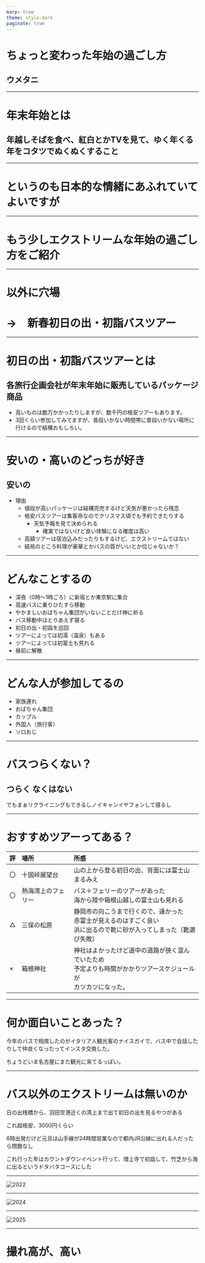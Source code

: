 ```yaml
---
marp: true
theme: style-dark
paginate: true
---
```


<!-- テーマファイルが同じディレクトリにある場合 -->
<style>
@import url('./style-dark.css');
</style>

# ちょっと変わった年始の過ごし方

## ウメタニ

---

# 年末年始とは

## 年越しそばを食べ、紅白とかTVを見て、ゆく年くる年をコタツでぬくぬくすること

---

# というのも日本的な情緒にあふれていてよいですが

---

# もう少しエクストリームな年始の過ごし方をご紹介

---

# 以外に穴場

# →　新春初日の出・初詣バスツアー

---

# 初日の出・初詣バスツアーとは

## 各旅行企画会社が年末年始に販売しているパッケージ商品

- 高いものは数万かかったりしますが、数千円の格安ツアーもあります。
- 3回くらい参加してみてますが、普段いかない時間帯に普段いかない場所に行けるので結構おもしろい。

---

# 安いの・高いのどっちが好き

## 安いの

- 理由
  - 値段が高いパッケージは結構完売するけど天気が悪かったら残念
  - 格安パスツアーは集客命なのでクリスマス頃でも予約できたりする
    - 天気予報を見て決められる
      - 確実ではないけど良い体験になる確度は高い
  - 高額ツアーは宿泊込みだったりもするけど、エクストリームではない
  - 結局のところ料理が豪華とかバスの質がいいとか位じゃないか？

---

# どんなことするの

- 深夜（0時～1時ごろ）に新宿とか東京駅に集合
- 高速バスに乗りひたすら移動
- やかましいおばちゃん集団がいないことだけ神に祈る
- バス移動中はとりあえず寝る
- 初日の出・初詣を巡回
- ツアーによっては初湯（温泉）もある
- ツアーによっては初富士も見れる
- 昼前に解散

---

# どんな人が参加してるの

- 家族連れ
- おばちゃん集団
- カップル
- 外国人（旅行客）
- ソロおじ

---

# バスつらくない？

## つらく なくはない

でもまぁリクライニングもできるしノイキャンイヤフォンして寝るし

---

# おすすめツアーってある？

| 評 | 場所 | 所感 |
|:--|:--|:--|
| 〇 | 十国峠展望台 | 山の上から登る初日の出、背面には富士山まるみえ |
| 〇 | 熱海湾上のフェリー | バス＋フェリーのツアーがあった<br/>海から陸や箱根山越しの富士山も見れる |
| △ | 三保の松原 | 静岡市の向こうまで行くので、遠かった<br/>赤富士が見えるのはすごく良い<br/>浜に出るので靴に砂が入ってしまった（靴選び失敗） |
| × | 箱根神社 | 神社はよかったけど道中の道路が狭く混んでいたため<br/>予定よりも時間がかかりツアースケジュールが<br/>カツカツになった。|

---

# 何か面白いことあった？

今年のバスで相席したのがイタリア人観光客のナイスガイで、バス中で会話したりして仲良くなったってインスタ交換した。

ちょうどいま名古屋にまた観光に来てるっぽい。

---

# バス以外のエクストリームは無いのか

日の出桟橋から、羽田空港近くの湾上まで出て初日の出を見るやつがある

これ超格安、3000円くらい

6時出発だけど元旦は山手線が24時間営業なので都内JR沿線に出れる人だったら問題なし

これ行った年はカウントダウンイベント行って、増上寺で初詣して、竹芝から海に出るというドタバタコースにした

---

![2022](./2022.png)

---

![2024](./2024.png)

---

![2025](./2025.png)

---

# 撮れ高が、高い
